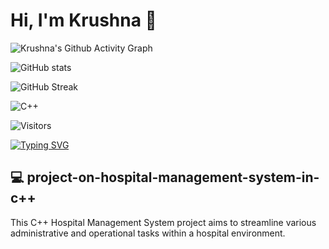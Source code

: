 
# Hi, I'm Krushna 👋

![Krushna's Github Activity Graph](https://github-readme-activity-graph.vercel.app/graph?username=krishnawaman25&bg_color=0d1117&color=ffffff&line=00e75a&point=ffffff&area=true&hide_border=true)

![GitHub stats](https://github-readme-stats.vercel.app/api?username=krishnawaman25&show_icons=true&theme=radical)

![GitHub Streak](https://github-readme-streak-stats.demolab.com/?user=krishnawaman25&theme=dark)

![C++](https://img.shields.io/badge/C%2B%2B-00599C?style=for-the-badge&logo=c%2B%2B&logoColor=white)

![Visitors](https://komarev.com/ghpvc/?username=krishnawaman25&color=green)

[![Typing SVG](https://readme-typing-svg.herokuapp.com/?lines=Developer;Problem%20Solver;Lifelong%20Learner&center=true&size=20)]()

## 💻 project-on-hospital-management-system-in-c++

This C++ Hospital Management System project aims to streamline various administrative and operational tasks within a hospital environment.
